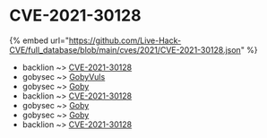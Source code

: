 # CVE-2021-30128
{% embed url="https://github.com/Live-Hack-CVE/full_database/blob/main/cves/2021/CVE-2021-30128.json" %}

* backlion ~> [CVE-2021-30128](https://www.alice-snow.ru/2021/database/cve-2021-30128/cve-2021-30128-backlion)
* gobysec ~> [GobyVuls](https://www.alice-snow.ru/2021/database/cve-2021-30128/gobyvuls-gobysec)
* gobysec ~> [Goby](https://www.alice-snow.ru/2021/database/cve-2021-30128/goby-gobysec)
* backlion ~> [CVE-2021-30128](https://www.alice-snow.ru/2021/database/cve-2021-30128/cve-2021-30128-backlion)
* gobysec ~> [Goby](https://www.alice-snow.ru/2021/database/cve-2021-30128/goby-gobysec)
* gobysec ~> [Goby](https://www.alice-snow.ru/2021/database/cve-2021-30128/goby-gobysec)
* backlion ~> [CVE-2021-30128](https://www.alice-snow.ru/2021/database/cve-2021-30128/cve-2021-30128-backlion)
